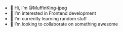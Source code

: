 - 👋 Hi, I’m @MuffinKing-jpeg
- 👀 I’m interested in Frontend development 
- 🌱 I’m currently learning random stuff
- 💞️ I’m looking to collaborate on something awesome

<!---
MuffinKing-jpeg/MuffinKing-jpeg is a ✨ special ✨ repository because its `README.md` (this file) appears on your GitHub profile.
You can click the Preview link to take a look at your changes.
--->
